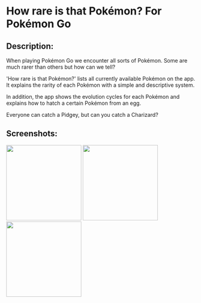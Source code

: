 # How rare is that Pokémon? For Pokémon Go

## Description:
When playing Pokémon Go we encounter all sorts of Pokémon. Some are much rarer than others but how can we tell? 

'How rare is that Pokémon?' lists all currently available Pokémon on the app. It explains the rarity of each Pokémon with a simple and descriptive system.

In addition, the app shows the evolution cycles for each Pokémon and explains how to hatch a certain Pokémon from an egg.

Everyone can catch a Pidgey, but can you catch a Charizard?

## Screenshots:
<img src="http://imgur.com/938v7jC.png" style="width: 200px;"/>
<img src="http://imgur.com/Ftdr7hw.png" style="width: 200px;"/>
<img src="http://imgur.com/MMRjM6I.png" style="width: 200px;"/>
